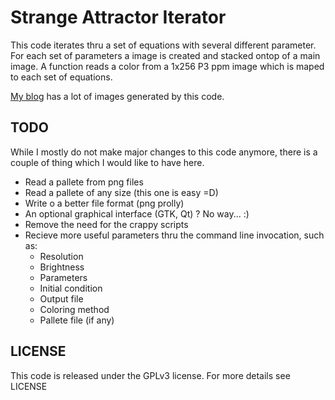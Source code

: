 Strange Attractor Iterator
=========================

This code iterates thru a set of equations with several different parameter.
For each set of parameters a image is created and stacked ontop of a main image.
A function reads a color from a 1x256 P3 ppm image which is maped to each set of equations.

[My blog](http://chaotic-renan.tumblr.com/) has a lot of images generated by this code.

TODO
----

While I mostly do not make major changes to this code anymore, there is a couple of thing
which I would like to have here.

* Read a pallete from png files
* Read a pallete of any size (this one is easy =D)
* Write o a better file format (png prolly)
* An optional graphical interface (GTK, Qt) ? No way... :)
* Remove the need for the crappy scripts
* Recieve more useful parameters thru the command line invocation, such as:
    * Resolution
    * Brightness
    * Parameters
    * Initial condition
    * Output file
    * Coloring method
    * Pallete file (if any)

LICENSE
-------

This code is released under the GPLv3 license.
For more details see LICENSE


